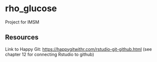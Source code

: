 # rho_glucose
Project for IMSM

## Resources 

Link to Happy Git: https://happygitwithr.com/rstudio-git-github.html
(see chapter 12 for connecting Rstudio to github)
